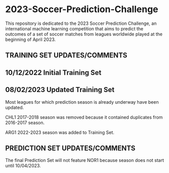 # 2023-Soccer-Prediction-Challenge
This repository is dedicated to the 2023 Soccer Prediction Challenge, an international machine learning competition that aims to predict the outcomes of a set of soccer matches from leagues worldwide played at the beginning of April 2023.


TRAINING SET UPDATES/COMMENTS
-----------------------------

10/12/2022 Initial Training Set
-------------------------------

08/02/2023 Updated Training Set
-------------------------------
Most leagues for which prediction season is already underway have been updated. 

CHL1 2017-2018 season was removed because it contained duplicates from 2016-2017 season.

ARG1 2022-2023 season was added to Training Set.


PREDICTION SET UPDATES/COMMENTS
-------------------------------
The final Prediction Set will not feature NOR1 because season does not start until 10/04/2023.